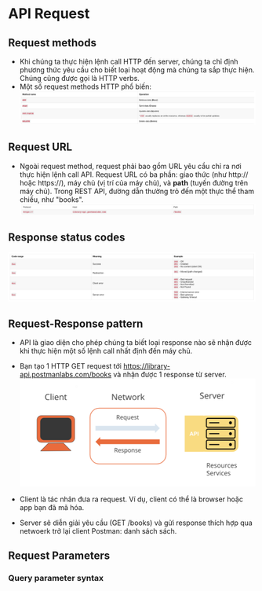 # API Request

## Request methods
- Khi chúng ta thực hiện lệnh call HTTP đến server, chúng ta chỉ định phương thức yêu cầu cho biết loại hoạt động mà chúng ta sắp thực hiện. Chúng cũng được gọi là HTTP verbs.
- Một số request methods HTTP phổ biến:
![alt text](./photos/image-7.png)

## Request URL
- Ngoài request method, request phải bao gồm URL yêu cầu chỉ ra nơi thực hiện lệnh call API. Request URL có ba phần: giao thức (như http:// hoặc https://), máy chủ (vị trí của máy chủ), và **path** (tuyến đường trên máy chủ). Trong REST API, đường dẫn thường trỏ đến một thực thể tham chiếu, như "books".
![alt text](./photos/image-8.png)

## Response status codes
![alt text](./photos/image-9.png)

## Request-Response pattern
- API là giao diện cho phép chúng ta biết loại response nào sẽ nhận được khi thực hiện một số lệnh call nhất định đến máy chủ.
- Bạn tạo 1 HTTP GET request tới https://library-api.postmanlabs.com/books và nhận được 1 response từ server.
![alt text](./photos/image-10.png)

- Client là tác nhân đưa ra request. Ví dụ, client có thể là browser hoặc app bạn đã mã hóa.
- Server sẽ diễn giải yêu cầu (GET /books) và gửi response thích hợp qua netwoerk trở lại client Postman: danh sách sách.

## Request Parameters

### Query parameter syntax


